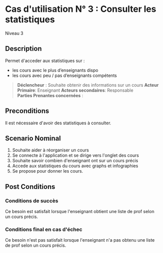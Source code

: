 # Cas d'utilisation N° 3 :  Consulter les statistiques

Niveau 3

##	Description

Permet d'acceder aux statistiques sur :
- les cours avec le plus d’enseignants dispo
- les cours avec peu / pas d’enseignants compétents
  
> **Déclencheur** : Souhaite obtenir des informations sur un cours
> **Acteur Primaire**: Enseignant 
> **Acteurs secondaires**: Responsable     
> **Parties Prenantes concernées** :   
 
 
## Preconditions

Il est nécessaire d'avoir des statistiques à consulter.


## Scenario Nominal

1.	Souhaite aider à réorganiser un cours  
2.	Se connecte à l'application et se dirige vers l'onglet des cours  
3.	Souhaite savoir combien d'enseignant ont sur un cours précis
4.  Accede aux statistiques du cours avec graphs et infographies
5.  Se propose pour donner les cours.


## Post Conditions
### Conditions de succès 
Ce besoin est satisfait lorsque l'enseignant obtient une liste de prof selon un cours précis.

### Conditions final en cas d'échec
Ce besoin n'est pas satisfait lorsque l'enseignant n'a pas obtenu une liste de prof selon un cours précis.

